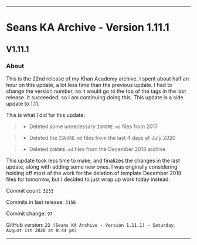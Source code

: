 
***

# Seans KA Archive - Version 1.11.1

## V1.11.1

### About

This is the 22nd release of my Khan Academy archive. I spent about half an hour on this update, a lot less time than the previous update. I had to change the version number, so it would go to the top of the tags in the last release. It succeeded, so I am continuing doing this. This update is a side update to 1.11.

This is what I did for this update:

> * Deleted some unnecessary `IGNORE.md` files from 2017

> * Deleted the `IGNORE.md` files from the last 4 days of July 2020

> * Deleted `IGNORE.md` files from the December 2018 archive

This update took less time to make, and finalizes the changes in the last update, along with adding some new ones. I was originally considering holding off most of the work for the deletion of template December 2018 files for tomorrow, but I decided to just wrap up work today instead.

Commit count: `3253`

Commits in last release: `3156`

Commit change: `97`

GitHub version: `22 (Seans KA Archive - Version 1.11.1) - Saturday, August 1st 2020 at 8:44 pm)`

***
